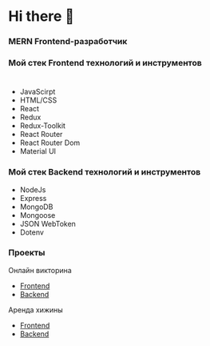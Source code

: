 # Hi there 👋

### MERN Frontend-разработчик

### Мой стек Frontend технологий и инструментов
#
- JavaScirpt
- HTML/CSS
- React
- Redux
- Redux-Toolkit
- React Router
- React Router Dom
- Material UI



### Мой стек Backend технологий и инструментов

- NodeJs
- Express
- MongoDB
- Mongoose
- JSON WebToken
- Dotenv

### Проекты


Онлайн викторина

- [Frontend](https://github.com/MuhammadKatalov/Quize_frontend)
- [Backend](https://github.com/MuhammadKatalov/Quize_backend)



Аренда хижины

- [Frontend](https://github.com/MuhammadKatalov/Hotel_front)
- [Backend](https://github.com/MuhammadKatalov/Hotel_back)

